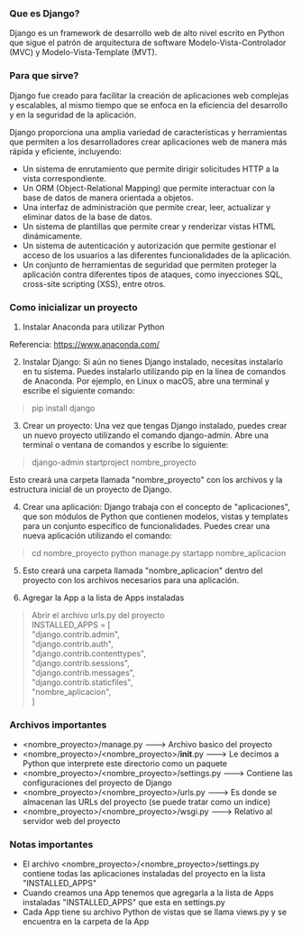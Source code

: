### Que es Django? ###
Django es un framework de desarrollo web de alto nivel escrito en Python que sigue el patrón de arquitectura de software Modelo-Vista-Controlador (MVC) y Modelo-Vista-Template (MVT).

### Para que sirve? ###
Django fue creado para facilitar la creación de aplicaciones web complejas y escalables, al mismo tiempo que se enfoca en la eficiencia del desarrollo y en la seguridad de la aplicación.

Django proporciona una amplia variedad de características y herramientas que permiten a los desarrolladores crear aplicaciones web de manera más rápida y eficiente, incluyendo:

- Un sistema de enrutamiento que permite dirigir solicitudes HTTP a la vista correspondiente.
- Un ORM (Object-Relational Mapping) que permite interactuar con la base de datos de manera orientada a objetos.
- Una interfaz de administración que permite crear, leer, actualizar y eliminar datos de la base de datos.
- Un sistema de plantillas que permite crear y renderizar vistas HTML dinámicamente.
- Un sistema de autenticación y autorización que permite gestionar el acceso de los usuarios a las diferentes funcionalidades de la aplicación.
- Un conjunto de herramientas de seguridad que permiten proteger la aplicación contra diferentes tipos de ataques, como inyecciones SQL, cross-site scripting (XSS), entre otros.

### Como inicializar un proyecto ###
1. Instalar Anaconda para utilizar Python

Referencia: https://www.anaconda.com/

2. Instalar Django: Si aún no tienes Django instalado, necesitas instalarlo en tu sistema. Puedes instalarlo utilizando pip en la línea de comandos de Anaconda. Por ejemplo, en Linux o macOS, abre una terminal y escribe el siguiente comando:

> pip install django

3. Crear un proyecto: Una vez que tengas Django instalado, puedes crear un nuevo proyecto utilizando el comando django-admin. Abre una terminal o ventana de comandos y escribe lo siguiente:

> django-admin startproject nombre_proyecto

Esto creará una carpeta llamada "nombre_proyecto" con los archivos y la estructura inicial de un proyecto de Django.

4. Crear una aplicación: Django trabaja con el concepto de "aplicaciones", que son módulos de Python que contienen modelos, vistas y templates para un conjunto específico de funcionalidades. Puedes crear una nueva aplicación utilizando el comando:

> cd nombre_proyecto
> python manage.py startapp nombre_aplicacion

5. Esto creará una carpeta llamada "nombre_aplicacion" dentro del proyecto con los archivos necesarios para una aplicación.

6. Agregar la App a la lista de Apps instaladas

> Abrir el archivo urls.py del proyecto\
> INSTALLED_APPS = [\
>     "django.contrib.admin",\
>     "django.contrib.auth",\
>     "django.contrib.contenttypes",\
>     "django.contrib.sessions",\
>     "django.contrib.messages",\
>     "django.contrib.staticfiles",\
>     "nombre_aplicacion",\
> ]

### Archivos importantes ###
- <nombre_proyecto>/manage.py ---> Archivo basico del proyecto
- <nombre_proyecto>/<nombre_proyecto>/__init__.py ---> Le decimos a Python que interprete este directorio como un paquete
- <nombre_proyecto>/<nombre_proyecto>/settings.py ---> Contiene las configuraciones del proyecto de Django
- <nombre_proyecto>/<nombre_proyecto>/urls.py ---> Es donde se almacenan las URLs del proyecto (se puede tratar como un indice)
- <nombre_proyecto>/<nombre_proyecto>/wsgi.py ---> Relativo al servidor web del proyecto

### Notas importantes
- El archivo <nombre_proyecto>/<nombre_proyecto>/settings.py contiene todas las aplicaciones instaladas del proyecto en la lista "INSTALLED_APPS"
- Cuando creamos una App tenemos que agregarla a la lista de Apps instaladas "INSTALLED_APPS" que esta en settings.py
- Cada App tiene su archivo Python de vistas que se llama views.py y se encuentra en la carpeta de la App